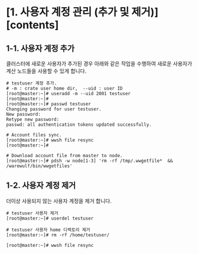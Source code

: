 # [1. 사용자 계정 관리 (추가 및 제거)][contents]
## 1-1. 사용자 계정 추가
클러스터에 새로운 사용자가 추가된 경우 아래와 같은 작업을 수행하여
새로운 사용자가 계산 노드들을 사용할 수 있게 합니다.
```
# testuser 계정 추가.
# -m : crate user home dir,  --uid : user ID
[root@master:~]# useradd -m --uid 2001 testuser
[root@master:~]#
[root@master:~]# passwd testuser
Changing password for user testuser.
New password:
Retype new password:
passwd: all authentication tokens updated successfully.

# Account files sync.
[root@master:~]# wwsh file resync
[root@master:~]#

# Download account file from master to node.
[root@master:~]# pdsh -w node[1-3] 'rm -rf /tmp/.wwgetfile*  &&  /warewulf/bin/wwgetfiles'

```

## 1-2. 사용자 계정 제거
더이상 사용되지 않는 사용자 계정을 제거 합니다.
```
# testuser 사용자 제거
[root@master:~]# userdel testuser

# testuser 사용자 home 디렉토리 제거
[root@master:~]# rm -rf /home/testuser/

[root@master:~]# wwsh file resync
```
